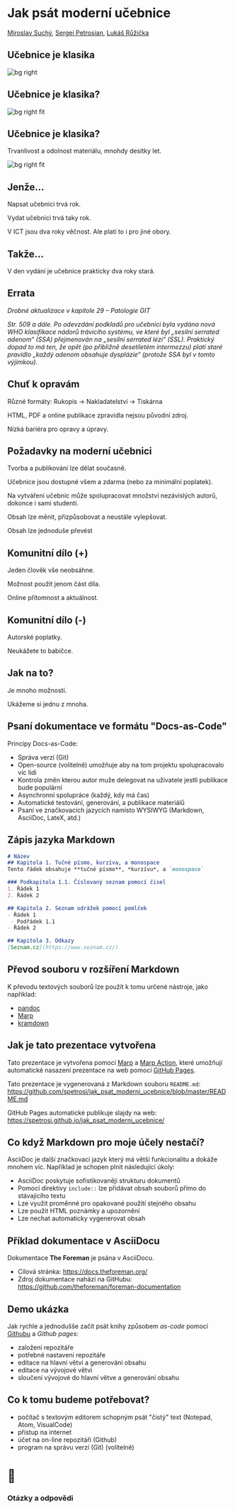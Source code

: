 <!--
title: Jak psát moderní učebnice
theme: gaia
class:
 - invert
headingDivider: 2 
paginate: true
-->

<!--
_class:
 - lead
 - invert
-->

# Jak psát moderní učebnice

[Miroslav Suchý](mailto:msuchy@redhat.com), [Sergei Petrosian](mailto:spetrosi@redhat.com), [Lukáš Růžička](mailto:lruzicka@redhat.com)

## Učebnice je klasika

![bg right](img/slabikar.jpg)

## Učebnice je klasika?

![bg right fit](img/baltik.jpg)

## Učebnice je klasika?

Trvanlivost a odolnost materiálu, mnohdy desítky let.

![bg right fit](img/not-found.png)

## Jenže...

Napsat učebnici trvá rok.

Vydat učebnici trvá taky rok.

V ICT jsou dva roky věčnost. Ale platí to i pro jiné obory.


## Takže...

V den vydání je učebnice prakticky dva roky stará.

## Errata

*Drobné aktualizace v kapitole 29 – Patologie GIT*

*Str. 509 a dále. Po odevzdání podkladů pro učebnici byla vydána nová WHO klasifikace nádorů trávicího systému, ve které byl „sesilní serrated adenom“ (SSA) přejmenován na „sesilní serrated lézi“ (SSL). Praktický dopad to má ten, že opět (po přibližně desetiletém intermezzu) platí staré pravidlo „každý adenom obsahuje dysplázie“ (protože SSA byl v tomto výjimkou).*

## Chuť k opravám

Různé formáty: Rukopis -> Nakladatelství -> Tiskárna

HTML, PDF a online publikace zpravidla nejsou původní zdroj.

Nízká bariéra pro opravy a úpravy.

## Požadavky na moderní učebnici

Tvorba a publikování lze dělat současně.

Učebnice jsou dostupné všem a zdarma (nebo za minimální poplatek).

Na vytváření učebnic může spolupracovat množství nezávislých autorů, dokonce i sami studenti.

Obsah lze měnit, přizpůsobovat a neustále vylepšovat.

Obsah lze jednoduše převést

## Komunitní dílo (+)

Jeden člověk vše neobsáhne.

Možnost použít jenom část díla.

Online přítomnost a aktuálnost.

## Komunitní dílo (-)

Autorské poplatky.

Neukážete to babičce.

## <!--fit--> Jak na to?

<!--
Tady si předáme slovo
-->

Je mnoho možností.

Ukážeme si jednu z mnoha.

## <!--fit--> Psaní dokumentace ve formátu "Docs-as-Code"

Principy Docs-as-Code:

- Správa verzí (Git)
- Open-source (volitelně) umožňuje aby na tom projektu spolupracovalo víc lidi
- Kontrola změn kterou autor muže delegovat na uživatele jestli publikace bude populární
- Asynchronní spolupráce (každý, kdy má čas)
- Automatické testování, generování, a publikace materiálů
- Psaní ve značkovacích jazycích namísto WYSIWYG (Markdown, AsciiDoc, LateX, atd.)

## Zápis jazyka Markdown

```md
# Název
## Kapitola 1. Tučné písmo, kurzíva, a monospace
Tento řádek obsahuje **tučné písmo**, *kurzívu*, a `monospace`

### Podkapitola 1.1. Číslovaný seznam pomocí čisel
1. Řádek 1
2. Řádek 2

## Kapitola 2. Seznam odrážek pomocí pomlček
- Řádek 1
 - Podřádek 1.1
- Řádek 2

## Kapitola 3. Odkazy
[Seznam.cz](https://www.seznam.cz/)
```

## Převod souboru v rozšíření Markdown

K převodu textových souborů lze použít k tomu určené nástroje, jako například:
- [pandoc](https://pandoc.org/)
- [Marp](https://marp.app/)
- [kramdown](https://kramdown.gettalong.org/)

<!--
Tady bude ukázka převod příkladu do HTML pomocí pandoc
-->

## Jak je tato prezentace vytvořena

Tato prezentace je vytvořena pomocí [Marp](https://marp.app/) a [Marp Action](https://github.com/ralexander-phi/marp-action), které umožňují automatické nasazení prezentace na web pomocí [GitHub Pages](https://pages.github.com/).

Tato prezentace je vygenerovaná z Markdown souboru `README.md`:
https://github.com/spetrosi/jak_psat_moderni_ucebnice/blob/master/README.md

GitHub Pages automatické publikuje slajdy na web:
https://spetrosi.github.io/jak_psat_moderni_ucebnice/

<!--
Tady bude ukázka převod slajdů z README.md do HTML a PDF pomocí marp
-->

## Co když Markdown pro moje účely nestačí?

AsciiDoc je další značkovací jazyk který má větší funkcionalitu a dokáže mnohem víc. Například je schopen plnit následující úkoly:
- AsciiDoc poskytuje sofistikovaněji strukturu dokumentů
- Pomocí direktivy `include::` lze přidávat obsah souborů přímo do stávajícího textu
- Lze využit proměnné pro opakované použití stejného obsahu
- Lze použit HTML poznámky a upozornění
- Lze nechat automaticky vygenerovat obsah

## Příklad dokumentace v AsciiDocu

Dokumentace __The Foreman__ je psána v AsciiDocu.

- Cílová stránka: https://docs.theforeman.org/
- Zdroj dokumentace nahází na GitHubu: https://github.com/theforeman/foreman-documentation

<!--
Tady bude ukázka jak Foreman docs používají AsciiDoc pro generace své dokumentace
-->

<!--
Tady si předáme slovo
-->

## Demo ukázka

Jak rychle a jednodušše začít psát knihy způsobem *as-code* pomocí [Githubu](github.com) a *Github pages*:

- založení repozitáře
- potřebné nastavení repozitáře
- editace na hlavní větvi a generování obsahu
- editace na vývojové větvi
- sloučení vývojové do hlavní větve a generování obsahu

##  Co k tomu budeme potřebovat?

- počítač s textovým editorem schopným psát "čistý" text (Notepad, Atom, VisualCode)
- přístup na internet
- účet na on-line repozitáři (Github)
- program na správu verzí (Git) (volitelně)

# 🎉
<!--
_class:
 - lead
 - invert
-->
### Otázky a odpovědi
